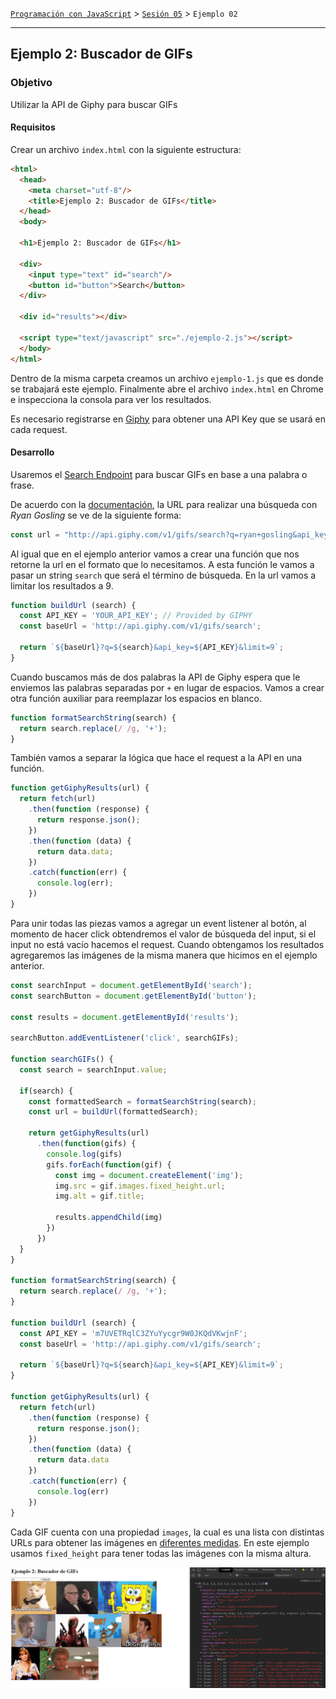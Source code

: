 [`Programación con JavaScript`](../../Readme.md) > [`Sesión 05`](../Readme.md) > `Ejemplo 02`

---

## Ejemplo 2: Buscador de GIFs

### Objetivo

Utilizar la API de Giphy para buscar GIFs

#### Requisitos

Crear un archivo `index.html` con la siguiente estructura:

```html
<html>
  <head>
    <meta charset="utf-8"/>
    <title>Ejemplo 2: Buscador de GIFs</title>
  </head>
  <body>
  
  <h1>Ejemplo 2: Buscador de GIFs</h1>
  
  <div>
    <input type="text" id="search"/>
    <button id="button">Search</button>
  </div>
  
  <div id="results"></div>
  
  <script type="text/javascript" src="./ejemplo-2.js"></script>
  </body>
</html>
```

Dentro de la misma carpeta creamos un archivo `ejemplo-1.js` que es donde se trabajará este ejemplo. Finalmente abre el 
archivo `index.html` en Chrome e inspecciona la consola para ver los resultados.

Es necesario registrarse en [Giphy](https://developers.giphy.com/) para obtener una API Key que se usará en cada request.

#### Desarrollo

Usaremos el [Search Endpoint](https://developers.giphy.com/docs/api/endpoint#search) para buscar GIFs en base a una
palabra o frase.

De acuerdo con la [documentación](https://developers.giphy.com/docs/resource#code-examples), la URL para realizar una 
búsqueda con _Ryan Gosling_ se ve de la siguiente forma:

```javascript
const url = "http://api.giphy.com/v1/gifs/search?q=ryan+gosling&api_key=YOUR_API_KEY&limit=5"
```

Al igual que en el ejemplo anterior vamos a crear una función que nos retorne la url en el formato que lo necesitamos.
A esta función le vamos a pasar un string `search` que será el término de búsqueda. En la url vamos a limitar los
resultados a 9.

```javascript
function buildUrl (search) {
  const API_KEY = 'YOUR_API_KEY'; // Provided by GIPHY
  const baseUrl = 'http://api.giphy.com/v1/gifs/search';

  return `${baseUrl}?q=${search}&api_key=${API_KEY}&limit=9`;
}
```

Cuando buscamos más de dos palabras la API de Giphy espera que le enviemos las palabras separadas por `+` en lugar de
espacios. Vamos a crear otra función auxiliar para reemplazar los espacios en blanco.

```javascript
function formatSearchString(search) {
  return search.replace(/ /g, '+');
}
```

También vamos a separar la lógica que hace el request a la API en una función.

```javascript
function getGiphyResults(url) {
  return fetch(url)
    .then(function (response) {
      return response.json();
    })
    .then(function (data) {
      return data.data;
    })
    .catch(function(err) {
      console.log(err);
    })
}
```

Para unir todas las piezas vamos a agregar un event listener al botón, al momento de hacer click obtendremos el valor de
búsqueda del input, si el input no está vacío hacemos el request. Cuando obtengamos los resultados agregaremos las
imágenes de la misma manera que hicimos en el ejemplo anterior.

```javascript
const searchInput = document.getElementById('search');
const searchButton = document.getElementById('button');

const results = document.getElementById('results');

searchButton.addEventListener('click', searchGIFs);

function searchGIFs() {
  const search = searchInput.value;

  if(search) {
    const formattedSearch = formatSearchString(search);
    const url = buildUrl(formattedSearch);

    return getGiphyResults(url)
      .then(function(gifs) {
        console.log(gifs)
        gifs.forEach(function(gif) {
          const img = document.createElement('img');
          img.src = gif.images.fixed_height.url;
          img.alt = gif.title;

          results.appendChild(img)
        })
      })
  }
}

function formatSearchString(search) {
  return search.replace(/ /g, '+');
}

function buildUrl (search) {
  const API_KEY = 'm7UVETRqlC3ZYuYycgr9W0JKQdVKwjnF';
  const baseUrl = 'http://api.giphy.com/v1/gifs/search';

  return `${baseUrl}?q=${search}&api_key=${API_KEY}&limit=9`;
}

function getGiphyResults(url) {
  return fetch(url)
    .then(function (response) {
      return response.json();
    })
    .then(function (data) {
      return data.data
    })
    .catch(function(err) {
      console.log(err)
    })
}
```

Cada GIF cuenta con una propiedad `images`, la cual es una lista con distintas URLs para obtener las imágenes en
[diferentes medidas](https://developers.giphy.com/docs/api/schema/#image-object). En este ejemplo usamos `fixed_height`
para tener todas las imágenes con la misma altura.

![GIPHY](./assets/giphy.png)
